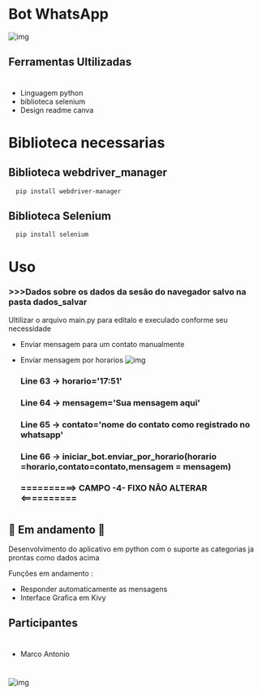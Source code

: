 #   Bot WhatsApp
![ img](https://github.com/marco0antonio0/bot-whatsapp-python/blob/main/imagens/img-post.png?raw=true)

## Ferramentas Ultilizadas
#
*  Linguagem python
*  biblioteca selenium
*  Design readme canva
#
#   Biblioteca necessarias
## Biblioteca webdriver_manager
      pip install webdriver-manager
## Biblioteca Selenium
      pip install selenium
#   Uso
###  >>>Dados sobre os dados da sesão do navegador salvo na pasta dados_salvar

Ultilizar o arquivo main.py para editalo e execulado conforme seu necessidade
* Enviar mensagem para um contato manualmente
* Enviar mensagem por horarios
![ img](https://github.com/marco0antonio0/bot-whatsapp-python/blob/main/imagens/code.png?raw=true)
  
    
    ### Line 63 -> horario='17:51'                 
    ### Line 64 -> mensagem='Sua mensagem aqui'    
    ### Line 65 -> contato='nome do contato como registrado no whatsapp'
    ### Line 66 -> iniciar_bot.enviar_por_horario(horario =horario,contato=contato,mensagem = mensagem) 
    ### ==========> CAMPO -4- FIXO NÃO ALTERAR <==========

#
## 🚧 Em andamento 🚧

Desenvolvimento do aplicativo em python com o suporte as categorias ja prontas como dados acima

Funções em andamento :
*   Responder automaticamente as mensagens
*   Interface Grafica em Kivy


## Participantes
#

*   Marco Antonio


#
![img](https://github.com/marco0antonio0/bot-whatsapp-python/blob/main/imagens/img_post.png?raw=true)
